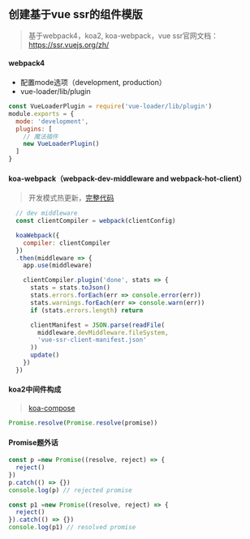 ## 创建基于vue ssr的组件模版
> 基于webpack4，koa2, koa-webpack，vue ssr官网文档：https://ssr.vuejs.org/zh/

#### webpack4
- 配置mode选项（development, production）
- vue-loader/lib/plugin

```js
const VueLoaderPlugin = require('vue-loader/lib/plugin')
module.exports = {
  mode: 'development',
  plugins: [
    // 魔法插件
    new VueLoaderPlugin()
  ]
}
```

#### koa-webpack（webpack-dev-middleware and webpack-hot-client）
> 开发模式热更新，[完整代码](https://github.com/yjh30/vue-ssr-component-tpl/blob/master/build/setup-dev-server.js)

```js
  // dev middleware
  const clientCompiler = webpack(clientConfig)

  koaWebpack({
    compiler: clientCompiler
  })
  .then(middleware => {
    app.use(middleware)

    clientCompiler.plugin('done', stats => {
      stats = stats.toJson()
      stats.errors.forEach(err => console.error(err))
      stats.warnings.forEach(err => console.warn(err))
      if (stats.errors.length) return

      clientManifest = JSON.parse(readFile(
        middleware.devMiddleware.fileSystem,
        'vue-ssr-client-manifest.json'
      ))
      update()
    })
  })
```

#### koa2中间件构成
> [koa-compose](https://github.com/koajs/compose/blob/master/index.js)

```js
Promise.resolve(Promise.resolve(promise))
```

#### Promise题外话
```js
const p =new Promise((resolve, reject) => {
  reject()
})
p.catch(() => {})
console.log(p) // rejected promise

const p1 =new Promise((resolve, reject) => {
  reject()
}).catch(() => {})
console.log(p1) // resolved promise
```


